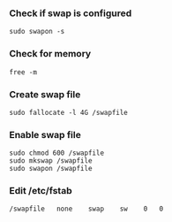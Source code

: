 ### Check if swap is configured

    sudo swapon -s 

### Check for memory

    free -m 

### Create swap file

    sudo fallocate -l 4G /swapfile

### Enable swap file

    sudo chmod 600 /swapfile
    sudo mkswap /swapfile
    sudo swapon /swapfile
    
  
### Edit /etc/fstab

    /swapfile   none    swap    sw    0   0